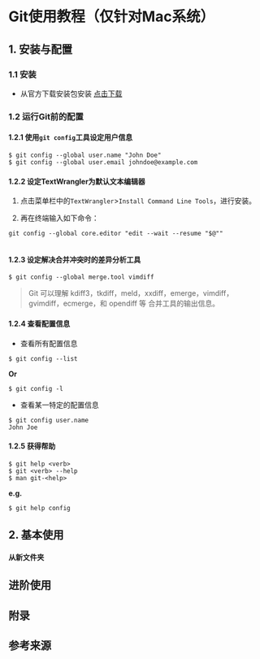# Git使用教程（仅针对Mac系统）

## 1. 安装与配置
### 1.1 安装
- 从官方下载安装包安装
[点击下载](https://sourceforge.net/projects/git-osx-installer/files/git-2.10.1-intel-universal-mavericks.dmg/download?use_mirror=autoselect)

### 1.2 运行Git前的配置
#### 1.2.1 **使用`git config`工具设定用户信息**

```
$ git config --global user.name "John Doe"   
$ git config --global user.email johndoe@example.com
```    
#### 1.2.2 设定TextWrangler为默认文本编辑器

1. 点击菜单栏中的`TextWrangler`>`Install Command Line Tools`，进行安装。

2. 再在终端输入如下命令：


```
git config --global core.editor "edit --wait --resume "$@""
	
```
#### 1.2.3 设定解决合并冲突时的差异分析工具

```
$ git config --global merge.tool vimdiff
```
> Git 可以理解 kdiff3，tkdiff，meld，xxdiff，emerge，vimdiff，gvimdiff，ecmerge，和 opendiff 等 合并工具的输出信息。

#### 1.2.4 查看配置信息

- 查看所有配置信息

```
$ git config --list
```
**Or**  

```
$ git config -l
```
- 查看某一特定的配置信息

```
$ git config user.name
John Joe
```
#### 1.2.5 获得帮助

```
$ git help <verb>
$ git <verb> --help
$ man git-<help>
```
**e.g.**

```
$ git help config
```
## 2. 基本使用


#### 从新文件夹


## 进阶使用
## 附录
## 参考来源